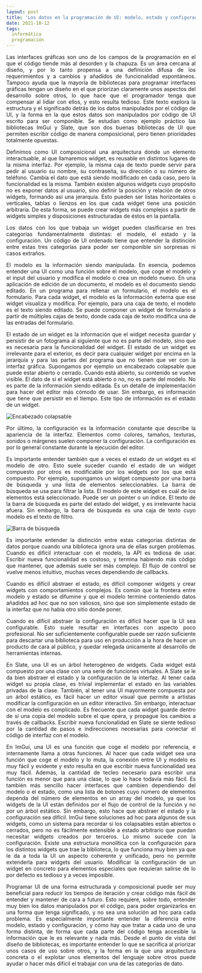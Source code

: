```yaml
---
layout: post
title: 'Los datos en la programación de UI: modelo, estado y configuración'
date: 2021-10-12
tags:
  informática
  programación
---
```

<p style='text-align: justify;'>Las interfaces gráficas son uno de los campos de la programación en el que el código tiende más al desorden y la chapuza. Es un área cercana al diseño, y por lo tanto propensa a una definición difusa de los requerimientos y a cambios y añadidos de funcionalidad espontáneos. Tampoco ayuda que la mayoría de bibliotecas para programar interfaces gráficas tengan un diseño en el que priorizan claramente unos aspectos del desarrollo sobre otros, lo que hace que el programador tenga que compensar al lidiar con ellos, y esto resulta tedioso. Este texto explora la estructura y el significado detrás de los datos manipulados por el código de UI, y la forma en la que estos datos son manipulados por código de UI escrito para ser componible. Se estudian como ejemplo práctico las bibliotecas ImGui y Slate, que son dos buenas bibliotecas de UI que permiten escribir código de manera composicional, pero tienen prioridades totalmente opuestas.</p>

<p style='text-align: justify;'>Definimos como UI composicional una arquitectura donde un elemento interactuable, al que llamaremos widget, es reusable en distintos lugares de la misma interfaz. Por ejemplo, la misma caja de texto puede servir para pedir al usuario su nombre, su contraseña, su dirección o su número de teléfono. Cambia el dato que está siendo modificado en cada caso, pero la funcionalidad es la misma. También existen algunos widgets cuyo propósito no es exponer datos al usuario, sino definir la posición y relación de otros widgets, formando así una jerarquía. Esto pueden ser listas horizontales o verticales, tablas o lienzos en los que cada widget tiene una posición arbitraria. De esta forma, se puede crear widgets más complejos a partir de widgets simples y disposiciones estructuradas de éstos en la pantalla.</p>

<p style='text-align: justify;'>Los datos con los que trabaja un widget pueden clasificarse en tres categorías fundamentalmente distintas: el modelo, el estado y la configuración. Un código de UI ordenado tiene que entender la distinción entre estas tres categorías para poder ser componible sin sorpresas ni casos extraños.</p>

<p style='text-align: justify;'>El modelo es la información siendo manipulada. En esencia, podemos entender una UI como una función sobre el modelo, que coge el modelo y el input del usuario y modifica el modelo o crea un modelo nuevo. En una aplicación de edición de un documento, el modelo es el documento siendo editado. En un programa para rellenar un formulario, el modelo es el formulario. Para cada widget, el modelo es la información externa que ese widget visualiza y modifica. Por ejemplo, para una caja de texto, el modelo es el texto siendo editado. Se puede componer un widget de formulario a partir de múltiples cajas de texto, donde cada caja de texto modifica una de las entradas del formulario.</p>

<p style='text-align: justify;'>El estado de un widget es la información que el widget necesita guardar y persistir de un fotograma al siguiente que no es parte del modelo, sino que es necesaria para la funcionalidad del widget. El estado de un widget es irrelevante para el exterior, es decir para cualquier widget por encima en la jerarquía y para las partes del programa que no tienen que ver con la interfaz gráfica. Supongamos por ejemplo un encabezado colapsable que puede estar abierto o cerrado. Cuando está abierto, su contenido se vuelve visible. El dato de si el widget está abierto o no, no es parte del modelo. No es parte de la información siendo editada. Es un detalle de implementación para hacer del editor más cómodo de usar. Sin embargo, es información que tiene que persistir en el tiempo. Este tipo de información es el estado de un widget.</p>

![Encabezado colapsable](https://raw.githubusercontent.com/asielorz/blog/master/images/gui-collapsing-header.png)

<p style='text-align: justify;'>Por último, la configuración es la información constante que describe la apariencia de la interfaz. Elementos como colores, tamaños, texturas, sonidos o márgenes suelen componer la configuración. La configuración es por lo general constante durante la ejecución del editor.</p>

<p style='text-align: justify;'>Es importante entender también que a veces el estado de un widget es el modelo de otro. Esto suele suceder cuando el estado de un widget compuesto por otros es modificable por los widgets por los que está compuesto. Por ejemplo, supongamos un widget compuesto por una barra de búsqueda y una lista de elementos seleccionables. La barra de búsqueda se usa para filtrar la lista. El modelo de este widget es cuál de los elementos está seleccionado. Puede ser un pointer o un índice. El texto de la barra de búsqueda es parte del estado del widget, y es irrelevante hacia afuera. Sin embargo, la barra de búsqueda es una caja de texto cuyo modelo es el texto de filtro.</p>

![Barra de búsqueda](https://raw.githubusercontent.com/asielorz/blog/master/images/gui-search-bar.png)

<p style='text-align: justify;'>Es importante entender la distinción entre estas categorías distintas de datos porque cuando una biblioteca ignora una de ellas surgen problemas. Cuando es difícil interactuar con el modelo, la API es tediosa de usar. Escribir nueva funcionalidad es costoso, y termina habiendo más código que mantener, que además suele ser más complejo. El flujo de control se vuelve menos intuitivo, muchas veces dependiendo de callbacks.</p>

<p style='text-align: justify;'>Cuando es difícil abstraer el estado, es difícil componer widgets y crear widgets con comportamientos complejos. Es común que la frontera entre modelo y estado se difumine y que el modelo termine conteniendo datos añadidos ad hoc que no son valiosos, sino que son simplemente estado de la interfaz que no había otro sitio donde poner.</p>

<p style='text-align: justify;'>Cuando es difícil abstraer la configuración es difícil hacer que la UI sea configurable. Esto suele resultar en interfaces con aspecto poco profesional. No ser suficientemente configurable puede ser razón suficiente para descartar una biblioteca para uso en producción a la hora de hacer un producto de cara al público, y quedar relegada únicamente al desarrollo de herramientas internas.</p>

<p style='text-align: justify;'>En Slate, una UI es un árbol heterogéneo de widgets. Cada widget está compuesto por una clase con una serie de funciones virtuales. A Slate se le da bien abstraer el estado y la configuración de la interfaz. Al tener cada widget su propia clase, es trivial implementar el estado en las variables privadas de la clase. También, al tener una UI mayormente compuesta por un árbol estático, es fácil hacer un editor visual que permite a artistas modificar la configuración en un editor interactivo. Sin embargo, interactuar con el modelo es complicado. Es frecuente que cada widget guarde dentro de sí una copia del modelo sobre el que opera, y propague los cambios a través de callbacks. Escribir nueva funcionalidad en Slate se siente tedioso por la cantidad de pasos e indirecciones necesarias para conectar el código de interfaz con el modelo.</p>

<p style='text-align: justify;'>En ImGui, una UI es una función que coge el modelo por referencia, e internamente llama a otras funciones. Al hacer que cada widget sea una función que coge el modelo y lo muta, la conexión entre UI y modelo es muy fácil y evidente y esto resulta en que escribir nueva funcionalidad sea muy fácil. Además, la cantidad de tecleo necesario para escribir una función es menor que para una clase, lo que lo hace todavía más fácil. Es también más sencillo hacer interfaces que cambien dependiendo del modelo o el estado, como una lista de botones cuyo número de elementos dependa del número de elementos en un array del modelo, ya que los widgets de la UI están definidos por el flujo de control de la función y no por un árbol estático. Sin embargo, esto hace que abstraer el estado y la configuración sea difícil. ImGui tiene soluciones ad hoc para algunos de sus widgets, como un sistema para recordar si los colapsables están abiertos o cerrados, pero no es fácilmente extensible a estado arbitrario que puedan necesitar widgets creados por terceros. Lo mismo sucede con la configuración. Existe una estructura monolítica con la configuración para los distintos widgets que trae la biblioteca, lo que funciona muy bien ya que le da a toda la UI un aspecto coherente y unificado, pero no permite extenderla para widgets del usuario. Modificar la configuración de un widget en concreto para elementos especiales que requieran salirse de lo por defecto es tedioso y a veces imposible.</p>

<p style='text-align: justify;'>Programar UI de una forma estructurada y composicional puede ser muy beneficial para reducir los tiempos de iteración y crear código más fácil de entender y mantener de cara a futuro. Esto requiere, sobre todo, entender muy bien los datos manipulados por el código, para poder organizarlos en una forma que tenga significado, y no sea una solución ad hoc para cada problema. Es especialmente importante entender la diferencia entre modelo, estado y configuración, y cómo hay que tratar a cada uno de una forma distinta, de forma que cada parte del código tenga accesible la información que le es relevante y nada más. Desde el punto de vista del diseño de bibliotecas, es importante entender lo que se sacrifica al priorizar unos casos de uso sobre otros, y la forma en la que una arquitectura concreta o el explotar unos elementos del lenguaje sobre otros puede ayudar o hacer más difícil el trabajar con una de las categorías de dato.</p>
